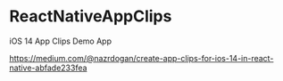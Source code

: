 # ReactNativeAppClips


iOS 14 App Clips Demo App

https://medium.com/@nazrdogan/create-app-clips-for-ios-14-in-react-native-abfade233fea
